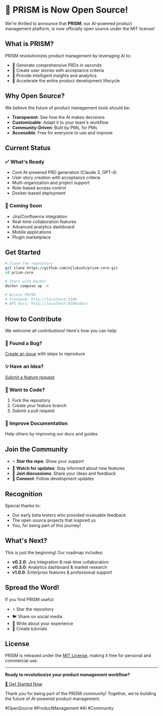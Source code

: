 # 🎉 PRISM is Now Open Source!

We're thrilled to announce that **PRISM**, our AI-powered product management platform, is now officially open source under the MIT license!

## What is PRISM?

PRISM revolutionizes product management by leveraging AI to:
- 🤖 Generate comprehensive PRDs in seconds
- 📝 Create user stories with acceptance criteria
- 🎯 Provide intelligent insights and analytics
- 🚀 Accelerate the entire product development lifecycle

## Why Open Source?

We believe the future of product management tools should be:
- **Transparent**: See how the AI makes decisions
- **Customizable**: Adapt it to your team's workflow
- **Community-Driven**: Built by PMs, for PMs
- **Accessible**: Free for everyone to use and improve

## Current Status

### ✅ What's Ready
- Core AI-powered PRD generation (Claude 3, GPT-4)
- User story creation with acceptance criteria
- Multi-organization and project support
- Role-based access control
- Docker-based deployment

### 🚧 Coming Soon
- Jira/Confluence integration
- Real-time collaboration features
- Advanced analytics dashboard
- Mobile applications
- Plugin marketplace

## Get Started

```bash
# Clone the repository
git clone https://github.com/nilukush/prism-core.git
cd prism-core

# Start with Docker
docker compose up -d

# Access PRISM
# Frontend: http://localhost:3100
# API Docs: http://localhost:8100/docs
```

## How to Contribute

We welcome all contributions! Here's how you can help:

### 🐛 Found a Bug?
[Create an issue](https://github.com/nilukush/prism-core/issues/new?template=bug_report.md) with steps to reproduce

### 💡 Have an Idea?
[Submit a feature request](https://github.com/nilukush/prism-core/issues/new?template=feature_request.md)

### 🔧 Want to Code?
1. Fork the repository
2. Create your feature branch
3. Submit a pull request

### 📖 Improve Documentation
Help others by improving our docs and guides

## Join the Community

- ⭐ **Star the repo**: Show your support
- 👀 **Watch for updates**: Stay informed about new features
- 💬 **Join discussions**: Share your ideas and feedback
- 🤝 **Connect**: Follow development updates

## Recognition

Special thanks to:
- Our early beta testers who provided invaluable feedback
- The open source projects that inspired us
- You, for being part of this journey!

## What's Next?

This is just the beginning! Our roadmap includes:
- **v0.2.0**: Jira integration & real-time collaboration
- **v0.3.0**: Analytics dashboard & market research
- **v1.0.0**: Enterprise features & professional support

## Spread the Word!

If you find PRISM useful:
- ⭐ Star the repository
- 🐦 Share on social media
- 📝 Write about your experience
- 🎥 Create tutorials

## License

PRISM is released under the [MIT License](LICENSE), making it free for personal and commercial use.

---

**Ready to revolutionize your product management workflow?**

[🚀 Get Started Now](https://github.com/nilukush/prism-core)

Thank you for being part of the PRISM community! Together, we're building the future of AI-powered product management.

#OpenSource #ProductManagement #AI #Community